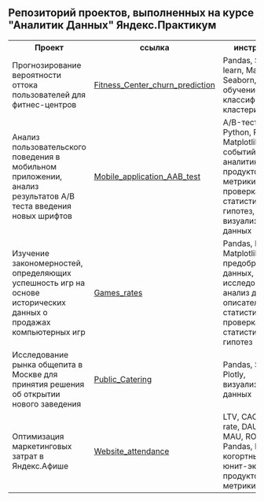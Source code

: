 <h2>Репозиторий проектов, выполненных на курсе "Аналитик Данных" Яндекс.Практикум</h2>

<table style="width:100%">
  <tr>
    <th> Проект</th>
    <th>ссылка</th> 
    <th>инструменты</th>
  </tr>
  <tr>
    <td>Прогнозирование вероятности оттока пользователей для фитнес-центров</td>
    <td><a href="https://github.com/IrinaCherkova/Projects/tree/main/Fitness_Center_churn_prediction">Fitness_Center_churn_prediction</a> </td>
    <td>Pandas, Scikit-learn, Matplotlib, Seaborn, машинное обучение, классификация, кластеризация</td>
  </tr>
  <tr>
    <td>Анализ пользовательского поведения в мобильном приложении, анализ результатов А/В теста введения новых шрифтов</td>
    <td><a href="https://github.com/IrinaCherkova/Projects/tree/main/Mobile_application_AAB_test"> Mobile_application_AAB_test </a> </td>
    <td>A/B-тестирование, Python, Pandas, Matplotlib, Seaborn, событийная аналитика, продуктовые метрики, Plotly, проверка статистических гипотез, визуализация данных</td>
  </tr>
  <tr>
    <td>Изучение закономерностей, определяющих успешность игр на основе исторических данных о продажах компьютерных игр</td>
    <td><a href="https://github.com/IrinaCherkova/Projects/tree/main/Games_rates">Games_rates</a></td>
    <td>Pandas, NumPy, Matplotlib, предобработка данных, исследовательский анализ данных, описательная статистика, проверка статистических гипотез</td>
  </tr>
    <tr>
    <td>Исследование рынка общепита в Москве для принятия решения об открытии нового заведения </td>
    <td><a href="https://github.com/IrinaCherkova/Projects/tree/main/Public_Catering"> Public_Catering </a> </td>
    <td>Pandas, Seaborn, Plotly, визуализация данных</td>
  </tr>
    <tr>
    <td>Оптимизация маркетинговых затрат в Яндекс.Афише</td>
    <td><a href="https://github.com/IrinaCherkova/Projects/tree/main/Website_attendance"> Website_attendance </a></td>
    <td>LTV, CAC, Retention rate, DAU, WAU, MAU, ROMI, Pandas, Matplotlib, когортный анализ, юнит-экономика, продуктовые метрики</td>
  </tr>
</table>

</body>
</html>
